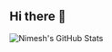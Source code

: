 ## Hi there 👋

<!--
**fruit-punchsamurai/fruit-punchsamurai** is a ✨ _special_ ✨ repository because its `README.md` (this file) appears on your GitHub profile.

Here are some ideas to get you started:

- 🔭 I’m currently working on ...
- 🌱 I’m currently learning ...
- 👯 I’m looking to collaborate on ...
- 🤔 I’m looking for help with ...
- 💬 Ask me about ...
- 📫 How to reach me: ...
- 😄 Pronouns: ...
- ⚡ Fun fact: ...
-->
![Nimesh's GitHub Stats](https://github-readme-stats.vercel.app/api?username=fruit-punchsamurai&show_icons=true&count_private=true_title=true)
